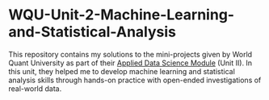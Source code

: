# WQU-Unit-2-Machine-Learning-and-Statistical-Analysis

This repository contains my solutions to the mini-projects given by World Quant University as part of their [Applied Data Science Module](https://wqu.org/programs/data-science) (Unit II).
In this unit, they helped me to develop machine learning and statistical analysis skills through hands-on practice with open-ended investigations of real-world data.
